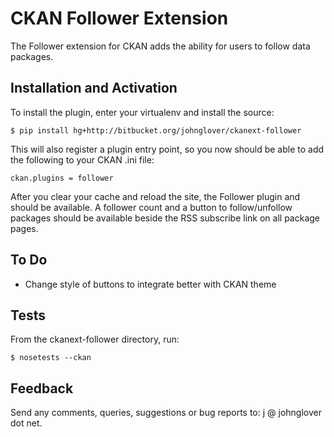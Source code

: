 CKAN Follower Extension
=======================

The Follower extension for CKAN adds the ability for users to follow
data packages.

Installation and Activation
---------------------------

To install the plugin, enter your virtualenv and install the source:

    $ pip install hg+http://bitbucket.org/johnglover/ckanext-follower

This will also register a plugin entry point, so you now should be 
able to add the following to your CKAN .ini file:

    ckan.plugins = follower
 
After you clear your cache and reload the site, the Follower plugin
and should be available. 
A follower count and a button to follow/unfollow packages should be
available beside the RSS subscribe link on all package pages.

To Do
-----
* Change style of buttons to integrate better with CKAN theme

Tests
-----
From the ckanext-follower directory, run:

    $ nosetests --ckan

Feedback
--------
Send any comments, queries, suggestions or bug reports to:
j @ johnglover dot net.
